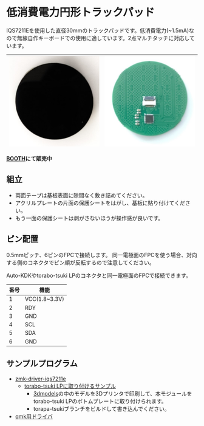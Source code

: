 # 低消費電力円形トラックパッド


IQS7211Eを使用した直径30mmのトラックパッドです。低消費電力(~1.5mA)なので無線自作キーボードでの使用に適しています。2点マルチタッチに対応しています。

|![](img/top.JPG)|![](img/bottom.JPG)|
|-|-|

**[BOOTH](https://nogikes.booth.pm/items/7254791)にて販売中**

## 組立

* 両面テープは基板表面に隙間なく敷き詰めてください。
* アクリルプレートの片面の保護シートをはがし、基板に貼り付けてください。
* もう一面の保護シートは剥がさないほうが操作感が良いです。

## ピン配置

0.5mmピッチ、6ピンのFPCで接続します。 同一電極面のFPCを使う場合、対向する側のコネクタでピン順が反転するので注意してください。

Auto-KDKやtorabo-tsuki LPのコネクタと同一電極面のFPCで接続できます。

|番号|機能|
|-|-|
|1|VCC(1.8~3.3V)|
|2|RDY|
|3|GND|
|4|SCL|
|5|SDA|
|6|GND|

## サンプルプログラム

- [zmk-driver-iqs7211e](https://github.com/sekigon-gonnoc/zmk-driver-iqs7211e)
  - [torabo-tsuki LPに取り付けるサンプル](https://github.com/sekigon-gonnoc/zmk-keyboard-torabo-tsuki-lp/tree/torapa-tsuki)
    - [3dmodels](./3dmodels/)の中のモデルを3Dプリンタで印刷して、本モジュールをtorabo-tsuki LPのボトムプレートに取り付けられます。
    - torapa-tsukiブランチをビルドして書き込んでください。
- [qmk用ドライバ](./qmk_driver)